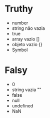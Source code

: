 # Truthy
- number
- string não vazia
- true
- array vazio []
- objeto vazio {}
- Symbol

# Falsy
- 0
- string vazia ""
- false
- null
- undefined
- NaN